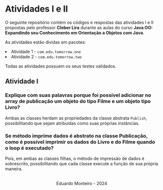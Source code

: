 <h1>Atividades I e II</h1>
<p>O seguinte repositório contém os códigos e respostas das atividades I e II propostas pelo professor <b>Cleber Lira</b> durante as aulas do curso <b>Java OO: Expandindo seu Conhecimento em Orientação a Objetos com Java</b>.</p>

<p>As atividades estão dividas em pacotes:</p>
<li>Atividade 1 - <code>com.edu.tomorrow.one</code></li>
<li>Atividade 2 - <code>com.edu.tomorrow.two</code></li>

<span>Todas as atividades possuem os seus testes validados.</span>

<h2>Atividade I</h2>
<h3>Explique com suas palavras porque foi possível adicionar no array de publicação um objeto do tipo Filme e um objeto tipo Livro?</h3>
<p>Ambas as classes herdam as propriedades da classe abstrata <code>Publish</code>, possibilitando que sejam atribuídas como suas próprias instâncias.</p>

<h3>Se método imprime dados é abstrato na classe Publicação, como é possível imprimir os dados do Livro e do Filme quando o loop é executado?
</h3>
<p>Pois, em ambas as classes filhas, o método de impressão de dados é sobrescrito, possibilitando que cada classe execute a função de sua própria maneira. </p>

<br>
<footer style="display: flex; justify-content: center">
<span>Eduardo Monteiro - 2024</span>
</footer>